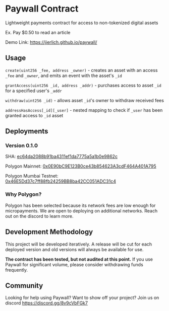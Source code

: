 # Paywall Contract

Lightweight payments contract for access to non-tokenized digital assets

Ex. Pay $0.50 to read an article

Demo Link: https://jierlich.github.io/paywall/

## Usage
`create(uint256 _fee, address _owner)` - creates an asset with an access `_fee` and `_owner`, and emits an event with
the asset's `_id`

`grantAccess(uint256 _id, address _addr)` - purchases access to asset `_id` for a specified user's `_addr`

`withdraw(uint256 _id)` - allows asset `_id`'s owner to withdraw received fees

`addressHasAccess[_id][_user]` - nested mapping to check if `_user` has been granted access to `_id` asset

## Deployments

### Version 0.1.0

SHA: [ec64da2088b91ba4311ef1da7775a5a1b0e9862c](https://github.com/jierlich/paywall/releases/tag/0.1.0)

Polygon Mainnet: [0x0E90bC9E123B0ce43b854623A3cdF464A401A795](https://polygonscan.com/address/0x0e90bc9e123b0ce43b854623a3cdf464a401a795)

Polygon Mumbai Testnet: [0x46E5Dd37c7ff88fb24259BB8ba42CC051ADC31c4](https://mumbai.polygonscan.com/address/0x46E5Dd37c7ff88fb24259BB8ba42CC051ADC31c4)

### Why Polygon?
Polygon has been selected because its network fees are low enough for micropayments. We are open to deploying on additional networks. Reach out on the discord to learn more.

## Development Methodology
This project will be developed iteratively. A release will be cut for each deployed version and old versions will
always be available for use.

**The contract has been tested, but not audited at this point.** If you use Paywall for significant volume, please
consider withdrawing funds frequently.

## Community
Looking for help using Paywall? Want to show off your project? Join us on discord https://discord.gg/8v9cVbFGk7
